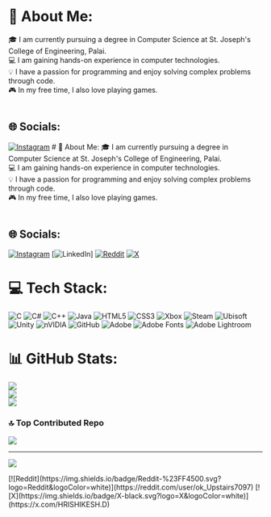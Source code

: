 # 💫 About Me:
🎓 I am currently pursuing a degree in Computer Science at St. Joseph's College of Engineering, Palai.<br>💻 I am gaining hands-on experience in computer technologies.<br>💡 I have a passion for programming and enjoy solving complex problems through code.<br>🎮 In my free time, I also love playing games.<br><br>


## 🌐 Socials:
[![Instagram](https://img.shields.io/badge/Instagram-%23E4405F.svg?logo=Instagram&logoColor=white)](https://instagram.com/_hrishi_.05) # 💫 About Me:
🎓 I am currently pursuing a degree in Computer Science at St. Joseph's College of Engineering, Palai.<br>💻 I am gaining hands-on experience in computer technologies.<br>💡 I have a passion for programming and enjoy solving complex problems through code.<br>🎮 In my free time, I also love playing games.<br><br>


## 🌐 Socials:
[![Instagram](https://img.shields.io/badge/Instagram-%23E4405F.svg?logo=Instagram&logoColor=white)](https://instagram.com/_hrishi_.05) [![LinkedIn](https://img.shields.io/badge/LinkedIn-%230077B5.svg?logo=linkedin&logoColor=white)] [![Reddit](https://img.shields.io/badge/Reddit-%23FF4500.svg?logo=Reddit&logoColor=white)](https://reddit.com/user/ok_Upstairs7097) [![X](https://img.shields.io/badge/X-black.svg?logo=X&logoColor=white)](https://x.com/HRISHIKESH.D) 

# 💻 Tech Stack:
![C](https://img.shields.io/badge/c-%2300599C.svg?style=for-the-badge&logo=c&logoColor=white) ![C#](https://img.shields.io/badge/c%23-%23239120.svg?style=for-the-badge&logo=csharp&logoColor=white) ![C++](https://img.shields.io/badge/c++-%2300599C.svg?style=for-the-badge&logo=c%2B%2B&logoColor=white) ![Java](https://img.shields.io/badge/java-%23ED8B00.svg?style=for-the-badge&logo=openjdk&logoColor=white) ![HTML5](https://img.shields.io/badge/html5-%23E34F26.svg?style=for-the-badge&logo=html5&logoColor=white) ![CSS3](https://img.shields.io/badge/css3-%231572B6.svg?style=for-the-badge&logo=css3&logoColor=white) ![Xbox](https://img.shields.io/badge/xbox-%23107C10.svg?style=for-the-badge&logo=xbox&logoColor=white) ![Steam](https://img.shields.io/badge/steam-%23000000.svg?style=for-the-badge&logo=steam&logoColor=white) ![Ubisoft](https://img.shields.io/badge/Ubisoft-%23F5F5F5.svg?style=for-the-badge&logo=Ubisoft&logoColor=black) ![Unity](https://img.shields.io/badge/unity-%23000000.svg?style=for-the-badge&logo=unity&logoColor=white) ![nVIDIA](https://img.shields.io/badge/nVIDIA-%2376B900.svg?style=for-the-badge&logo=nVIDIA&logoColor=white) ![GitHub](https://img.shields.io/badge/github-%23121011.svg?style=for-the-badge&logo=github&logoColor=white) ![Adobe](https://img.shields.io/badge/adobe-%23FF0000.svg?style=for-the-badge&logo=adobe&logoColor=white) ![Adobe Fonts](https://img.shields.io/badge/Adobe%20Fonts-000B1D.svg?style=for-the-badge&logo=Adobe%20Fonts&logoColor=white) ![Adobe Lightroom](https://img.shields.io/badge/Adobe%20Lightroom-31A8FF.svg?style=for-the-badge&logo=Adobe%20Lightroom&logoColor=white)
# 📊 GitHub Stats:
![](https://github-readme-stats.vercel.app/api?username=hrishi144&theme=dark&hide_border=false&include_all_commits=true&count_private=true)<br/>
![](https://github-readme-streak-stats.herokuapp.com/?user=hrishi144&theme=dark&hide_border=false)<br/>
![](https://github-readme-stats.vercel.app/api/top-langs/?username=hrishi144&theme=dark&hide_border=false&include_all_commits=true&count_private=true&layout=compact)

### 🔝 Top Contributed Repo
![](https://github-contributor-stats.vercel.app/api?username=hrishi144&limit=5&theme=dark&combine_all_yearly_contributions=true)

---
[![](https://visitcount.itsvg.in/api?id=hrishi144&icon=2&color=1)](https://visitcount.itsvg.in)

<!-- Proudly created with GPRM ( https://gprm.itsvg.in ) --> [![Reddit](https://img.shields.io/badge/Reddit-%23FF4500.svg?logo=Reddit&logoColor=white)](https://reddit.com/user/ok_Upstairs7097) [![X](https://img.shields.io/badge/X-black.svg?logo=X&logoColor=white)](https://x.com/HRISHIKESH.D) 

